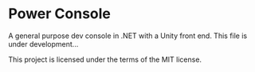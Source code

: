 # Power Console
A general purpose dev console in .NET with a Unity front end.
This file is under development...

This project is licensed under the terms of the MIT license.